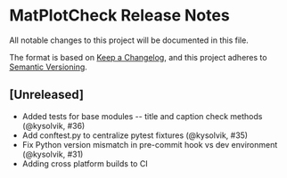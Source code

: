 # MatPlotCheck Release Notes

All notable changes to this project will be documented in this file.

The format is based on [Keep a Changelog](https://keepachangelog.com/en/1.0.0/),
and this project adheres to [Semantic Versioning](https://semver.org/spec/v2.0.0.html).

## [Unreleased]
* Added tests for base modules -- title and caption check methods (@kysolvik, #36)
* Add conftest.py to centralize pytest fixtures (@kysolvik, #35)
* Fix Python version mismatch in pre-commit hook vs dev environment (@kysolvik, #31)
* Adding cross platform builds to CI
